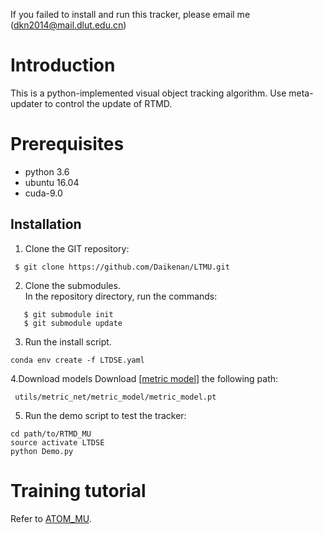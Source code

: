 
If you failed to install and run this tracker, please email me (<dkn2014@mail.dlut.edu.cn>)

# Introduction

This is a python-implemented visual object tracking algorithm. Use meta-updater to control the update of RTMD.

# Prerequisites

* python 3.6
* ubuntu 16.04
* cuda-9.0

## Installation
1. Clone the GIT repository:
```
 $ git clone https://github.com/Daikenan/LTMU.git
```
2. Clone the submodules.  
   In the repository directory, run the commands:
```
   $ git submodule init  
   $ git submodule update
```
3. Run the install script. 
```
conda env create -f LTDSE.yaml
```
4.Download models
Download [[metric model](https://drive.google.com/open?id=1o-btxlWWA6GlbwMGCGkzn2vAw9qv8D2z)]
the following path:

```
 utils/metric_net/metric_model/metric_model.pt
 ```
 5. Run the demo script to test the tracker:
```
cd path/to/RTMD_MU
source activate LTDSE
python Demo.py
```

# Training tutorial
Refer to [ATOM_MU](https://github.com/Daikenan/LTMU/tree/master/ATOM_MU).
